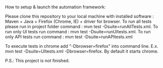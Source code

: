 How to setup & launch the automation framework:

Please clone this repository to your local machine with installed software :
Maven + Java + Firefox (Chrome, IE) + driver for browser. To run all tests please run in project folder command : mvn test -Dsuite=runAllTests.xml. To run only UI tests run command : mvn test -Dsuite=runUItests.xml. To run only API tests run command : mvn test -Dsuite=runAPItests.xml

To execute tests in chrome add "-Dbrowser=firefox" into command line. E.x. mvn test -Dsuite=UItests.xml -Dbrowser=firefox. By default it starts chrome.

P.S.: This project is not finished. 
